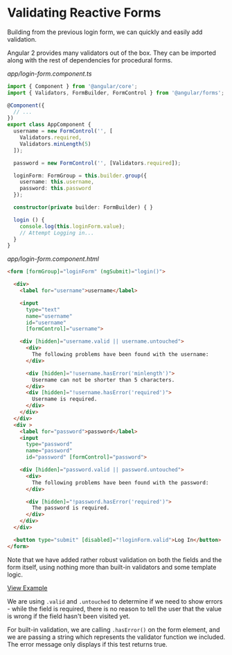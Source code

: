 # Validating Reactive Forms

Building from the previous login form, we can quickly and easily add validation.

Angular 2 provides many validators out of the box. They can be imported along with the rest of dependencies for procedural forms.

_app/login-form.component.ts_
```typescript
import { Component } from '@angular/core';
import { Validators, FormBuilder, FormControl } from '@angular/forms';

@Component({
  // ...
})
export class AppComponent {
  username = new FormControl('', [
    Validators.required,
    Validators.minLength(5)
  ]);

  password = new FormControl('', [Validators.required]);

  loginForm: FormGroup = this.builder.group({
    username: this.username,
    password: this.password
  });

  constructor(private builder: FormBuilder) { }

  login () {
    console.log(this.loginForm.value);
    // Attempt Logging in...
  }
}
```

_app/login-form.component.html_
```html
<form [formGroup]="loginForm" (ngSubmit)="login()">

  <div>
    <label for="username">username</label>

    <input
      type="text"
      name="username"
      id="username"
      [formControl]="username">

    <div [hidden]="username.valid || username.untouched">
      <div>
        The following problems have been found with the username:
      </div>

      <div [hidden]="!username.hasError('minlength')">
        Username can not be shorter than 5 characters.
      </div>
      <div [hidden]="!username.hasError('required')">
        Username is required.
      </div>
    </div>
  </div>
  <div >
    <label for="password">password</label>
    <input
      type="password"
      name="password"
      id="password" [formControl]="password">

    <div [hidden]="password.valid || password.untouched">
      <div>
        The following problems have been found with the password:
      </div>

      <div [hidden]="!password.hasError('required')">
        The password is required.
      </div>
    </div>
  </div>

  <button type="submit" [disabled]="!loginForm.valid">Log In</button>
</form>
```

Note that we have added rather robust validation on both the fields and the form itself, using nothing more than built-in validators and some template logic.

[View Example](https://plnkr.co/edit/TjpNF7?p=preview)

We are using `.valid` and `.untouched` to determine if we need to show errors - while the field is required, there is no reason to tell the user that the value is wrong if the field hasn't been visited yet.

For built-in validation, we are calling `.hasError()` on the form element, and we are passing a string which represents the validator function we included. The error message only displays if this test returns true.
